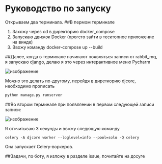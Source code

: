 # Руководство по запуску
Открываем два терминала. 
##В пермом терминале
1. Захожу через cd в директорию docker_compose
2. Запускаю движок Docker (прогсто зайти в тесктопное приложение на винде)
3. Ввожу команду docker-compose up --build

##Далее, когда в терминале начинают появляться записи от rabbit_mq, я запускаю django, делаю я это через интерактивное меню Pycharm

![изображение](https://github.com/user-attachments/assets/bce770d1-0bc0-489c-82e8-13d9203bc5e6)

Можно это делать по-другому, перейдя в диреткорию djcore, необходимо прописать 
```bash
python manage.py runserver
```
##Во втором терминале при появляении в первом следующей записи записи:

![изображение](https://github.com/user-attachments/assets/abbaaebc-8948-4be1-abab-befec4436570)

Я отсчитываю 3 секунды и ввожу следющую команду 
```
celery -A djcore worker --loglevel=info --pool=solo -Q celery
```
Она запускает Celery-воркеров.

##Задачи, по боту, я изложу в разделе issue, почитайте на досуге
